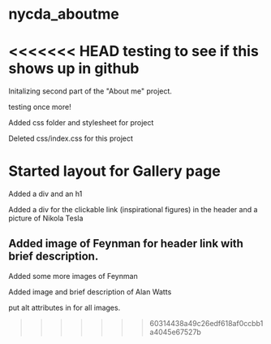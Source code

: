 # nycda_aboutme
<<<<<<< HEAD
testing to see if this shows up in github
=======
Initalizing second part of the "About me" project.

testing once more!

Added css folder and stylesheet for project

Deleted css/index.css for this project

# Started layout for Gallery page

Added a div and an h1

Added a div for the clickable link (inspirational figures) in the header and  a picture of Nikola Tesla


## Added image of Feynman for header link with brief description.

Added some more images of Feynman

Added image and brief description of Alan Watts

put alt attributes in for all images.











>>>>>>> 60314438a49c26edf618af0ccbb1a4045e67527b
